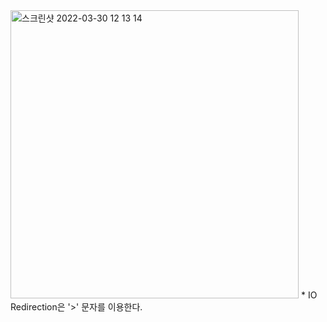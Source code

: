 <img width="461" alt="스크린샷 2022-03-30 12 13 14" src="https://user-images.githubusercontent.com/70207093/160744001-1addcf17-2662-4efb-97c4-f3e1b34901e3.png">
* IO Redirection은 '>' 문자를 이용한다.
